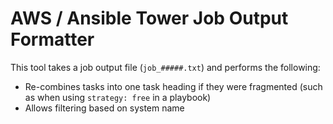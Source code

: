 # AWS / Ansible Tower Job Output Formatter

This tool takes a job output file (`job_#####.txt`) and performs the following:

- Re-combines tasks into one task heading if they were fragmented (such as when using `strategy: free` in a playbook)
- Allows filtering based on system name